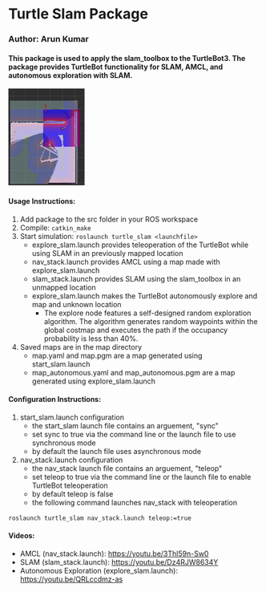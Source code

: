 # Turtle Slam Package
### Author: Arun Kumar

#### This package is used to apply the slam_toolbox to the TurtleBot3. The package provides TurtleBot functionality for SLAM, AMCL, and autonomous exploration with SLAM.

![](turtle_slam/videos/slam.gif)

#### Usage Instructions:
1. Add package to the src folder in your ROS workspace
1. Compile: `catkin_make`
1. Start simulation: `roslaunch turtle_slam <launchfile>`
    * explore_slam.launch provides teleoperation of the TurtleBot while using SLAM in an previously mapped location
    * nav_stack.launch provides AMCL using a map made with explore_slam.launch
    * slam_stack.launch provides SLAM using the slam_toolbox in an unmapped location
    * explore_slam.launch makes the TurtleBot autonomously explore and map and unknown location
        * The explore node features a self-designed random exploration algorithm. The algorithm generates random waypoints within the global costmap and executes the path if the occupancy probability is less than 40%.
1. Saved maps are in the map directory
    * map.yaml and map.pgm are a map generated using start_slam.launch
    * map_autonomous.yaml and map_autonomous.pgm are a map generated using explore_slam.launch

#### Configuration Instructions:
1. start_slam.launch configuration
    * the start_slam launch file contains an arguement, "sync"
    * set sync to true via the command line or the launch file to use synchronous mode
    * by default the launch file uses asynchronous mode
1. nav_stack.launch configuration
    * the nav_stack launch file contains an arguement, "teleop"
    * set teleop to true via the command line or the launch file to enable TurtleBot teleoperation
    * by default teleop is false
    * the following command launches nav_stack with teleoperation
```
roslaunch turtle_slam nav_stack.launch teleop:=true
```
#### Videos:
* AMCL (nav_stack.launch): https://youtu.be/3Thl59n-Sw0
* SLAM (slam_stack.launch): https://youtu.be/Dz4RJW8634Y
* Autonomous Exploration (explore_slam.launch): https://youtu.be/QRLccdmz-as
